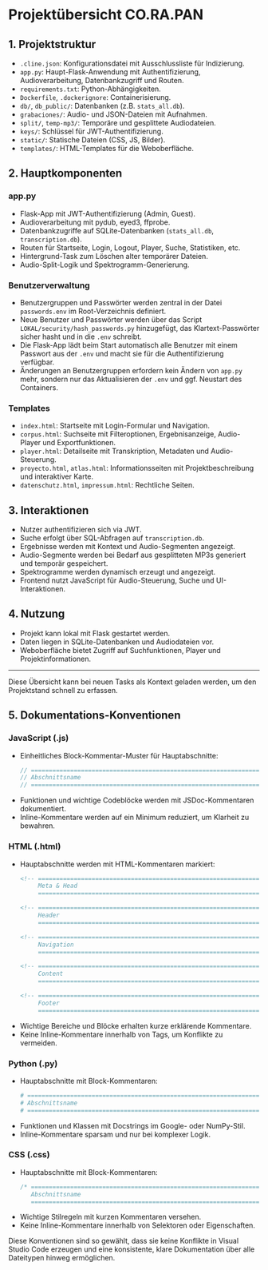 # Projektübersicht CO.RA.PAN

## 1. Projektstruktur
- `.cline.json`: Konfigurationsdatei mit Ausschlussliste für Indizierung.
- `app.py`: Haupt-Flask-Anwendung mit Authentifizierung, Audioverarbeitung, Datenbankzugriff und Routen.
- `requirements.txt`: Python-Abhängigkeiten.
- `Dockerfile`, `.dockerignore`: Containerisierung.
- `db/`, `db_public/`: Datenbanken (z.B. `stats_all.db`).
- `grabaciones/`: Audio- und JSON-Dateien mit Aufnahmen.
- `split/`, `temp-mp3/`: Temporäre und gesplittete Audiodateien.
- `keys/`: Schlüssel für JWT-Authentifizierung.
- `static/`: Statische Dateien (CSS, JS, Bilder).
- `templates/`: HTML-Templates für die Weboberfläche.

## 2. Hauptkomponenten

### app.py
- Flask-App mit JWT-Authentifizierung (Admin, Guest).
- Audioverarbeitung mit pydub, eyed3, ffprobe.
- Datenbankzugriffe auf SQLite-Datenbanken (`stats_all.db`, `transcription.db`).
- Routen für Startseite, Login, Logout, Player, Suche, Statistiken, etc.
- Hintergrund-Task zum Löschen alter temporärer Dateien.
- Audio-Split-Logik und Spektrogramm-Generierung.

### Benutzerverwaltung
- Benutzergruppen und Passwörter werden zentral in der Datei `passwords.env` im Root-Verzeichnis definiert.
- Neue Benutzer und Passwörter werden über das Script `LOKAL/security/hash_passwords.py` hinzugefügt, das Klartext-Passwörter sicher hasht und in die `.env` schreibt.
- Die Flask-App lädt beim Start automatisch alle Benutzer mit einem Passwort aus der `.env` und macht sie für die Authentifizierung verfügbar.
- Änderungen an Benutzergruppen erfordern kein Ändern von `app.py` mehr, sondern nur das Aktualisieren der `.env` und ggf. Neustart des Containers.

### Templates
- `index.html`: Startseite mit Login-Formular und Navigation.
- `corpus.html`: Suchseite mit Filteroptionen, Ergebnisanzeige, Audio-Player und Exportfunktionen.
- `player.html`: Detailseite mit Transkription, Metadaten und Audio-Steuerung.
- `proyecto.html`, `atlas.html`: Informationsseiten mit Projektbeschreibung und interaktiver Karte.
- `datenschutz.html`, `impressum.html`: Rechtliche Seiten.

## 3. Interaktionen
- Nutzer authentifizieren sich via JWT.
- Suche erfolgt über SQL-Abfragen auf `transcription.db`.
- Ergebnisse werden mit Kontext und Audio-Segmenten angezeigt.
- Audio-Segmente werden bei Bedarf aus gesplitteten MP3s generiert und temporär gespeichert.
- Spektrogramme werden dynamisch erzeugt und angezeigt.
- Frontend nutzt JavaScript für Audio-Steuerung, Suche und UI-Interaktionen.

## 4. Nutzung
- Projekt kann lokal mit Flask gestartet werden.
- Daten liegen in SQLite-Datenbanken und Audiodateien vor.
- Weboberfläche bietet Zugriff auf Suchfunktionen, Player und Projektinformationen.

---

Diese Übersicht kann bei neuen Tasks als Kontext geladen werden, um den Projektstand schnell zu erfassen.

## 5. Dokumentations-Konventionen

### JavaScript (.js)
- Einheitliches Block-Kommentar-Muster für Hauptabschnitte:
  ```js
  // ===========================================================================
  // Abschnittsname
  // ===========================================================================
  ```
- Funktionen und wichtige Codeblöcke werden mit JSDoc-Kommentaren dokumentiert.
- Inline-Kommentare werden auf ein Minimum reduziert, um Klarheit zu bewahren.

### HTML (.html)
- Hauptabschnitte werden mit HTML-Kommentaren markiert:
  ```html
  <!-- ===========================================================================
       Meta & Head
       =========================================================================== -->

  <!-- ===========================================================================
       Header
       =========================================================================== -->

  <!-- ===========================================================================
       Navigation
       =========================================================================== -->

  <!-- ===========================================================================
       Content
       =========================================================================== -->

  <!-- ===========================================================================
       Footer
       =========================================================================== -->
  ```
- Wichtige Bereiche und Blöcke erhalten kurze erklärende Kommentare.
- Keine Inline-Kommentare innerhalb von Tags, um Konflikte zu vermeiden.

### Python (.py)
- Hauptabschnitte mit Block-Kommentaren:
  ```python
  # ===========================================================================
  # Abschnittsname
  # ===========================================================================
  ```
- Funktionen und Klassen mit Docstrings im Google- oder NumPy-Stil.
- Inline-Kommentare sparsam und nur bei komplexer Logik.

### CSS (.css)
- Hauptabschnitte mit Block-Kommentaren:
  ```css
  /* ===========================================================================
     Abschnittsname
     =========================================================================== */
  ```
- Wichtige Stilregeln mit kurzen Kommentaren versehen.
- Keine Inline-Kommentare innerhalb von Selektoren oder Eigenschaften.

Diese Konventionen sind so gewählt, dass sie keine Konflikte in Visual Studio Code erzeugen und eine konsistente, klare Dokumentation über alle Dateitypen hinweg ermöglichen.
